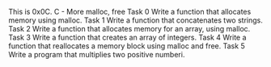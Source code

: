 This is 0x0C. C - More malloc, free
Task 0 Write a function that allocates memory using malloc.
Task 1 Write a function that concatenates two strings.
Task 2 Write a function that allocates memory for an array, using malloc.
Task 3 Write a function that creates an array of integers.
Task 4 Write a function that reallocates a memory block using malloc and free.
Task 5 Write a program that multiplies two positive numberi.

